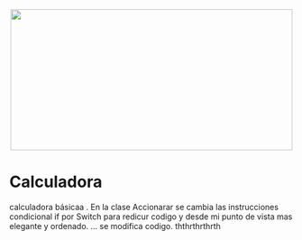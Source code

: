 <div id="hola" align="center">
<img src="https://i.gifer.com/origin/60/60c05625ac6bce7f8254094ded58fa50.gif" width="500" height="250">
</div>




# Calculadora
calculadora básicaa .
En la clase  Accionarar  se cambia las instrucciones condicional if por Switch para redicur codigo y desde mi punto de vista mas elegante y ordenado.
...
se modifica codigo.
ththrthrthrth
